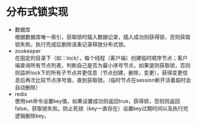 # 分布式锁实现
* 数据库   
根据数据库唯一索引，获取锁时插入数据记录，插入成功则获得锁，否则获取锁失败。执行完成后删除该条记录释放分布式锁。
* zookeeper   
在固定的目录下（如：lock），每个线程（客户端）创建临时顺序节点；客户端查询所有节点列表，判断自己是否为最小序号节点，如果是则获取锁，否则则监听lock下的所有子节点并更信息（节点创建，删除，变更），获得变更信息后再次比较节点序号值，直到获取锁。（临时节点在session断开活着超时会自动删除）
* redis   
使用set命令设置key值，如果设置成功则返回true，获得锁，否则则返回false，获取锁失败。防止死锁（key一直存在）设置key过期时间以及执行完逻辑删除key。

